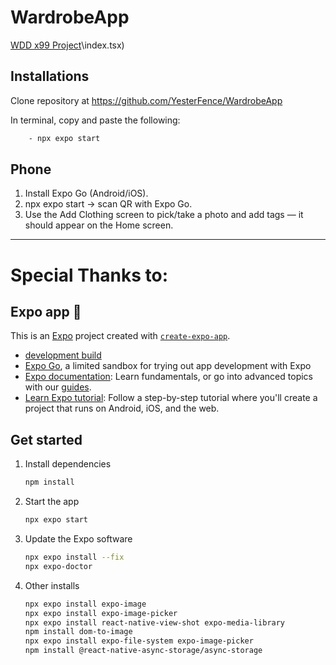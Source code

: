 # WardrobeApp
[WDD x99 Project](app\(tabs)\index.tsx)

## Installations
Clone repository at https://github.com/YesterFence/WardrobeApp

In terminal, copy and paste the following:

```bash
    - npx expo start
```

## Phone
1. Install Expo Go (Android/iOS).
2. npx expo start -> scan QR with Expo Go.
3. Use the Add Clothing screen to pick/take a photo and add tags — it should appear on the Home screen.



---
# Special Thanks to:
## Expo app 👋
This is an [Expo](https://expo.dev) project created with [`create-expo-app`](https://www.npmjs.com/package/create-expo-app).

- [development build](https://docs.expo.dev/develop/development-builds/introduction/)
- [Expo Go](https://expo.dev/go), a limited sandbox for trying out app development with Expo
- [Expo documentation](https://docs.expo.dev/): Learn fundamentals, or go into advanced topics with our [guides](https://docs.expo.dev/guides).
- [Learn Expo tutorial](https://docs.expo.dev/tutorial/introduction/): Follow a step-by-step tutorial where you'll create a project that runs on Android, iOS, and the web.

## Get started

1. Install dependencies

   ```bash
   npm install
   ```

2. Start the app

   ```bash
   npx expo start
   ```

3. Update the Expo software

   ```bash
   npx expo install --fix
   npx expo-doctor
   ```

4. Other installs

   ```bash
   npx expo install expo-image
   npx expo install expo-image-picker
   npx expo install react-native-view-shot expo-media-library
   npm install dom-to-image
   npx expo install expo-file-system expo-image-picker
   npm install @react-native-async-storage/async-storage

   ```
